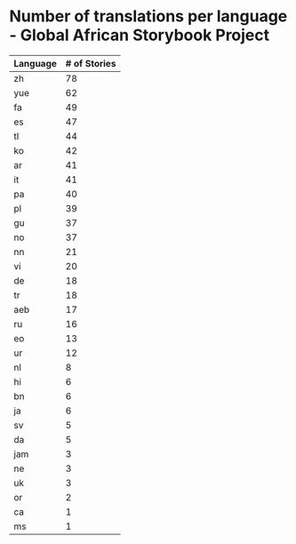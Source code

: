 # Number of translations per language - Global African Storybook Project

Language | # of Stories
-------- | ------------
zh | 78
yue | 62
fa | 49
es | 47
tl | 44
ko | 42
ar | 41
it | 41
pa | 40
pl | 39
gu | 37
no | 37
nn | 21
vi | 20
de | 18
tr | 18
aeb | 17
ru | 16
eo | 13
ur | 12
nl | 8
hi | 6
bn | 6
ja | 6
sv | 5
da | 5
jam | 3
ne | 3
uk | 3
or | 2
ca | 1
ms | 1
